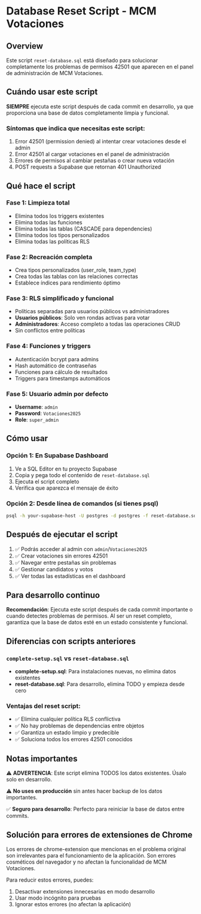# Database Reset Script - MCM Votaciones

## Overview

Este script `reset-database.sql` está diseñado para solucionar completamente los problemas de permisos 42501 que aparecen en el panel de administración de MCM Votaciones.

## Cuándo usar este script

**SIEMPRE** ejecuta este script después de cada commit en desarrollo, ya que proporciona una base de datos completamente limpia y funcional.

### Síntomas que indica que necesitas este script:

1. Error 42501 (permission denied) al intentar crear votaciones desde el admin
2. Error 42501 al cargar votaciones en el panel de administración
3. Errores de permisos al cambiar pestañas o crear nueva votación
4. POST requests a Supabase que retornan 401 Unauthorized

## Qué hace el script

### Fase 1: Limpieza total
- Elimina todos los triggers existentes
- Elimina todas las funciones
- Elimina todas las tablas (CASCADE para dependencies)
- Elimina todos los tipos personalizados
- Elimina todas las políticas RLS

### Fase 2: Recreación completa
- Crea tipos personalizados (user_role, team_type)
- Crea todas las tablas con las relaciones correctas
- Establece índices para rendimiento óptimo

### Fase 3: RLS simplificado y funcional
- Políticas separadas para usuarios públicos vs administradores
- **Usuarios públicos**: Solo ven rondas activas para votar
- **Administradores**: Acceso completo a todas las operaciones CRUD
- Sin conflictos entre políticas

### Fase 4: Funciones y triggers
- Autenticación bcrypt para admins
- Hash automático de contraseñas
- Funciones para cálculo de resultados
- Triggers para timestamps automáticos

### Fase 5: Usuario admin por defecto
- **Username**: `admin`
- **Password**: `Votaciones2025`
- **Role**: `super_admin`

## Cómo usar

### Opción 1: En Supabase Dashboard
1. Ve a SQL Editor en tu proyecto Supabase
2. Copia y pega todo el contenido de `reset-database.sql`
3. Ejecuta el script completo
4. Verifica que aparezca el mensaje de éxito

### Opción 2: Desde línea de comandos (si tienes psql)
```bash
psql -h your-supabase-host -U postgres -d postgres -f reset-database.sql
```

## Después de ejecutar el script

1. ✅ Podrás acceder al admin con `admin`/`Votaciones2025`
2. ✅ Crear votaciones sin errores 42501
3. ✅ Navegar entre pestañas sin problemas
4. ✅ Gestionar candidatos y votos
5. ✅ Ver todas las estadísticas en el dashboard

## Para desarrollo continuo

**Recomendación**: Ejecuta este script después de cada commit importante o cuando detectes problemas de permisos. Al ser un reset completo, garantiza que la base de datos esté en un estado consistente y funcional.

## Diferencias con scripts anteriores

### `complete-setup.sql` vs `reset-database.sql`
- **complete-setup.sql**: Para instalaciones nuevas, no elimina datos existentes
- **reset-database.sql**: Para desarrollo, elimina TODO y empieza desde cero

### Ventajas del reset script:
- ✅ Elimina cualquier política RLS conflictiva
- ✅ No hay problemas de dependencias entre objetos
- ✅ Garantiza un estado limpio y predecible
- ✅ Soluciona todos los errores 42501 conocidos

## Notas importantes

⚠️ **ADVERTENCIA**: Este script elimina TODOS los datos existentes. Úsalo solo en desarrollo.

⚠️ **No uses en producción** sin antes hacer backup de los datos importantes.

✅ **Seguro para desarrollo**: Perfecto para reiniciar la base de datos entre commits.

## Solución para errores de extensiones de Chrome

Los errores de chrome-extension que mencionas en el problema original son irrelevantes para el funcionamiento de la aplicación. Son errores cosméticos del navegador y no afectan la funcionalidad de MCM Votaciones.

Para reducir estos errores, puedes:
1. Desactivar extensiones innecesarias en modo desarrollo
2. Usar modo incógnito para pruebas
3. Ignorar estos errores (no afectan la aplicación)
